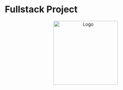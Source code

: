 # Fullstack Project
<div align="center">
    <a href="https://books-frontend-56sz.onrender.com/">
        <img src="https://www.freepnglogos.com/uploads/book-png/colorful-books-transparent-background-12.png" width="200" alt="Logo"/>
    </a>

